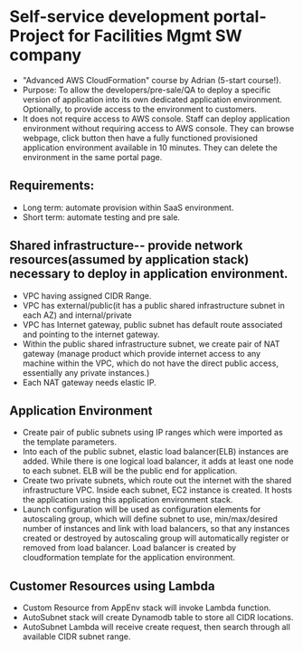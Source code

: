 # Self-service development portal- Project for Facilities Mgmt SW company
* "Advanced AWS CloudFormation" course by Adrian (5-start course!).
* Purpose: To allow the developers/pre-sale/QA to deploy a specific version of application into its own dedicated application environment. Optionally, to provide access to the environment to customers.
* It does not require access to AWS console. Staff can deploy application environment without requiring access to AWS console. They can browse webpage, click button then have a fully functioned provisioned application environment available in 10 minutes. They can delete the environment in the same portal page.  

## Requirements:
* Long term: automate provision within SaaS environment.
* Short term: automate testing and pre sale.

## Shared infrastructure-- provide network resources(assumed by application stack) necessary to deploy in application environment.
* VPC having assigned CIDR Range.
* VPC has external/public(it has a public shared infrastructure subnet in each AZ) and internal/private
* VPC has Internet gateway, public subnet has default route associated and pointing to the internet gateway.
* Within the public shared infrastructure subnet, we create pair of NAT gateway (manage product which provide internet access to any machine within the VPC, which do not have the direct public access, essentially any private instances.)
* Each NAT gateway needs elastic IP.   

## Application Environment
* Create pair of public subnets using IP ranges which were imported as the template parameters.
* Into each of the public subnet, elastic load balancer(ELB) instances are added. While there is one logical load balancer, it adds at least one node to each subnet. ELB will be the public end for application.
* Create two private subnets, which route out the internet with the shared infrastructure VPC. Inside each subnet, EC2 instance is created. It hosts the application using this application environment stack.
* Launch configuration will be used as configuration elements for autoscaling group, which will define subnet to use, min/max/desired number of instances and link with load balancers, so that any instances created or destroyed by autoscaling group will automatically register or removed from load balancer. Load balancer is created by cloudformation template for the application environment.

## Customer Resources using Lambda
* Custom Resource from AppEnv stack will invoke Lambda function.
* AutoSubnet stack will create Dynamodb table to store all CIDR locations.
* AutoSubnet Lambda will receive create request, then search through all available CIDR subnet range.
